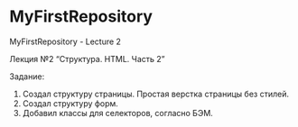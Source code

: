 # MyFirstRepository
MyFirstRepository - Lecture 2

Лекция №2 “Структура. HTML. Часть 2”

Задание:

1. Создал структуру страницы. Простая верстка страницы без стилей.
2. Создал структуру форм.
3. Добавил классы для селекторов, согласно БЭМ.